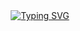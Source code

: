 <div align="center">
  <a href="https://git.io/typing-svg">
    <img src="https://readme-typing-svg.demolab.com?font=Fira+Code&pause=1000&color=07F7F6&center=true&vCenter=true&random=true&width=435&lines=Haekal+Rahmadyan+%F0%9F%98%BA" alt="Typing SVG" />
  </a>
</div>
